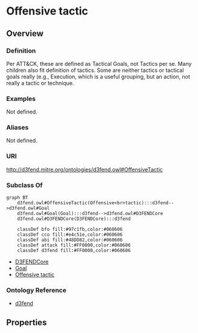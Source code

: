 # Offensive tactic

## Overview

### Definition
Per ATT&CK, these are defined as Tactical Goals, not Tactics per se. Many children also fit definition of tactics.  Some are neither tactics or tactical goals really (e.g., Execution, which is a useful grouping, but an action, not really a tactic or technique.

### Examples
Not defined.

### Aliases
Not defined.

### URI
http://d3fend.mitre.org/ontologies/d3fend.owl#OffensiveTactic

### Subclass Of
```mermaid
graph BT
    d3fend.owl#OffensiveTactic(Offensive<br>tactic):::d3fend-->d3fend.owl#Goal
    d3fend.owl#Goal(Goal):::d3fend-->d3fend.owl#D3FENDCore
    d3fend.owl#D3FENDCore(D3FENDCore):::d3fend
    
    classDef bfo fill:#97c1fb,color:#060606
    classDef cco fill:#e4c51e,color:#060606
    classDef abi fill:#48DD82,color:#060606
    classDef attack fill:#FF0000,color:#060606
    classDef d3fend fill:#FF0000,color:#060606
```

- [D3FENDCore](/docs/ontology/reference/model/D3FENDCore/D3FENDCore.md)
- [Goal](/docs/ontology/reference/model/D3FENDCore/Goal/Goal.md)
- [Offensive tactic](/docs/ontology/reference/model/D3FENDCore/Goal/Offensive%20tactic/Offensive%20tactic.md)


### Ontology Reference
- [d3fend](http://d3fend.mitre.org/ontologies/d3fend.owl#)

## Properties

